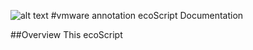 ![alt text](https://github.com/techBeck03/Scratch/raw/master/ecoScripts/vmware/icon.png "Logo") #vmware annotation ecoScript Documentation

##Overview
This ecoScript